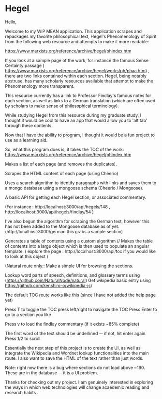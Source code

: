 # Hegel

Hello, 

Welcome to my WIP MEAN application. 
This application scrapes and repackages my favorite philosophical text, Hegel's Phenomenology of Spirit from the following web resource
and attempts to make it more readable:

https://www.marxists.org/reference/archive/hegel/phindex.htm

If you look at a sample page of the work, for instance the famous Sense Certainty passage (
https://www.marxists.org/reference/archive/hegel/works/ph/phaa.htm) , there are two links contained within each section.
Hegel, being notably abstruse, has many scholarly resources available that attempt to make the Phenomenology more transparent.

This resource currently has a link to Professor Findlay's famous notes for each section, as well as links to a German translation (which are often used by scholars to make sense of philosophical terminology).

While studying Hegel from this resource during my graduate study, I thought it would be cool to have an app that would allow you to 'alt tab' through these contents.

Now that I have the ability to program, I thought it would be a fun project to use as a learning aid.

So, what this program does is, it takes the TOC of the work:
https://www.marxists.org/reference/archive/hegel/phindex.htm

Makes a list of each page (and removes the duplicates).

Scrapes the HTML content of each page (using Cheerio)

Uses a search algorithm to identify paragraphs with links and saves them to a mongo database using a mongoose schema (Cheerio / Mongoose).

A basic API for getting each Hegel section, or associated commentary. 

(For instance : http://localhost:3000/api/hegels/148  ,  http://localhost:3000/api/hegels/findlay/54  )

I've also begun the algorithm for scraping the German text, however this has not been added to the Mongoose database as of yet.
(http://localhost:3000/german this grabs a sample section)

Generates a table of contents using a custom algorithm //
Makes the table of contents into a large object which is then used to populate an angular template.
( explore the page  : http://localhost:3000/api/toc if you would like to look at this object ) 

(Natural route only:: Make a simple UI for browsing the sections. 

Lookup word parts of speech, definitions, and glossary terms using (https://github.com/NaturalNode/natural)
Get wikipedia basic entry using https://github.com/kenshiro-o/wikipedia-js)

The default TOC route works like this (since I have not added the help page yet)

Press T to toggle the TOC
press left/right to navigate the TOC
Press Enter to go to a section you like

Press v to load the findlay commentary (if it exists ~85% complete) 

The first word of the text should be underlined -- if not, hit enter again.
Press 1/2 to scroll. 

Essentially the next step of this project is to create the UI, as well as integrate the Wikipedia and Wordnet lookup functionalities
into the main route. I also want to save the HTML of the text rather than just words.

Note: right now there is a bug where sections do not load above ~190. These are in the database -- it is a UI problem. 

Thanks for checking out my project. I am genuinely interested in exploring the ways in which web technologies
will change acaedemic reading and research habits .

